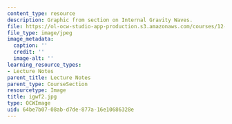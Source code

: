 ```yaml
---
content_type: resource
description: Graphic from section on Internal Gravity Waves.
file: https://ol-ocw-studio-app-production.s3.amazonaws.com/courses/12-802-wave-motions-in-the-ocean-and-atmosphere-spring-2004/64be7b0708abd7de877a16e10686328e_igwf2.jpg
file_type: image/jpeg
image_metadata:
  caption: ''
  credit: ''
  image-alt: ''
learning_resource_types:
- Lecture Notes
parent_title: Lecture Notes
parent_type: CourseSection
resourcetype: Image
title: igwf2.jpg
type: OCWImage
uid: 64be7b07-08ab-d7de-877a-16e10686328e
---
```

